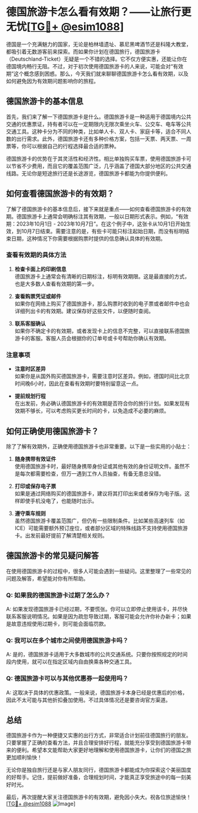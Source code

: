 # 德国旅游卡怎么看有效期？——让旅行更无忧[[TG💪+ @esim1088](https://t.me/s/esim1088)]

德国是一个充满魅力的国家，无论是柏林墙遗址、慕尼黑啤酒节还是科隆大教堂，都吸引着无数游客前来探索。而如果你计划在德国旅行，德国旅游卡（Deutschland-Ticket）无疑是一个不错的选择。它不仅方便实惠，还能让你在德国境内畅行无阻。不过，对于初次使用德国旅游卡的人来说，可能会对“有效期”这个概念感到困惑。那么，今天我们就来聊聊德国旅游卡怎么看有效期，以及如何避免因为有效期问题影响你的旅程。

## 德国旅游卡的基本信息

首先，我们来了解一下德国旅游卡是什么。德国旅游卡是一种适用于德国境内公共交通的优惠票证，持有者可以在一定期限内无限次乘坐火车、公交车、电车等公共交通工具。这种卡分为不同的种类，比如单人卡、双人卡、家庭卡等，适合不同人数的出行需求。此外，德国旅游卡还有多种价格方案，包括一天票、两天票、一周票等，你可以根据自己的行程选择最合适的票种。

德国旅游卡的优势在于其灵活性和经济性。相比单独购买车票，使用德国旅游卡可以节省不少费用，而且它的覆盖范围广泛，几乎涵盖了德国大部分地区的公共交通线路。无论你是短途旅行还是长途游览，德国旅游卡都能为你提供便利。

## 如何查看德国旅游卡的有效期？

了解了德国旅游卡的基本信息后，接下来就是重点——如何查看德国旅游卡的有效期。德国旅游卡上通常会明确标注其有效期，一般以日期形式表示。例如，“有效期：2023年10月1日 - 2023年10月7日”。在这个例子中，这张卡从10月1日开始生效，到10月7日结束。需要注意的是，有些卡可能只标注起始日期，而没有标明结束日期，这种情况下你需要根据购票时提供的信息确认具体的有效期。

### 查看有效期的具体方法

1. **检查卡面上的印刷信息**  
   德国旅游卡上通常会有清晰的日期标注，标明有效期限。这是最直接的方式，也是大多数人查看有效期的第一步。

2. **查看购票凭证或邮件**  
   如果你在网络上购买了德国旅游卡，那么购票时收到的电子票或者邮件中也会详细列出卡的有效期。建议保存好这些文件，以便随时查阅。

3. **联系客服确认**  
   如果你不确定卡的有效期，或者发现卡上的信息不完整，可以直接联系德国旅游卡的客服。客服人员会根据你的订单号或卡号帮助你确认有效期。

### 注意事项

- **注意时区差异**  
  如果你是从国外购买德国旅游卡，需要注意时区差异。例如，德国时间比北京时间晚6小时，因此在查看有效期时要特别留意这一点。

- **提前规划行程**  
  在出发前，务必确认德国旅游卡的有效期是否符合你的旅行计划。如果发现有效期不够长，可以考虑购买更长时间的卡，以免造成不必要的麻烦。

## 如何正确使用德国旅游卡？

除了了解有效期外，正确使用德国旅游卡也非常重要。以下是一些实用的小贴士：

1. **随身携带有效证件**  
   使用德国旅游卡时，最好随身携带身份证或其他有效的身份证明文件。虽然不是每次都需要检查，但万一遇到工作人员抽查，有备无患总没错。

2. **打印或保存电子票**  
   如果是通过网络购买的德国旅游卡，建议将其打印出来或者保存为电子版。这样即使手机没电了，也能随时出示。

3. **遵守乘车规则**  
   虽然德国旅游卡覆盖范围广，但仍有一些限制条件。比如某些高速列车（如ICE）可能需要额外预订座位，或者部分区域的特殊线路不支持使用德国旅游卡。出发前最好提前了解清楚相关规则。

## 德国旅游卡的常见疑问解答

在使用德国旅游卡的过程中，很多人可能会遇到一些疑问。这里整理了一些常见的问题及解答，希望能对你有所帮助。

### Q: 如果我的德国旅游卡过期了怎么办？
A: 如果发现德国旅游卡已经过期，不要慌张。你可以立即停止使用该卡，并尽快联系客服说明情况。如果是因为疏忽导致过期，客服可能会允许你补办新卡；如果是故意违规使用过期卡，则可能会面临罚款。

### Q: 我可以在多个城市之间使用德国旅游卡吗？
A: 是的，德国旅游卡适用于大多数城市的公共交通系统。只要你按照规定的时间段内使用，就可以在指定区域内自由换乘各种交通工具。

### Q: 德国旅游卡可以与其他优惠券一起使用吗？
A: 这取决于具体的优惠政策。一般来说，德国旅游卡本身已经是优惠后的价格，因此不太可能与其他折扣叠加使用。不过具体情况还是要咨询官方渠道。

## 总结

德国旅游卡作为一种便捷又实惠的出行方式，非常适合计划前往德国旅行的朋友。只要掌握了正确的查看方法，并且合理安排好行程，就能充分享受到德国旅游卡带来的便利。希望本文能帮助大家更好地理解和使用德国旅游卡，让你们的德国之旅更加顺利愉快！

无论你是独自旅行还是与家人朋友同行，德国旅游卡都能成为你探索这个美丽国度的好帮手。记住，提前做好准备，合理规划时间，才能真正享受旅途中的每一刻美好时光。

最后，再次提醒大家关注德国旅游卡的有效期，避免因小失大。祝各位旅途愉快！[[TG💪+ @esim1088](https://t.me/s/esim1088) ![Image](https://i.postimg.cc/4NQfJmqS/Snipaste-2025-05-13-00-14-12.png)]